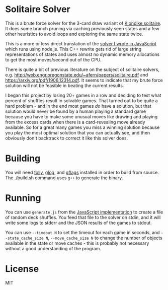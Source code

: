 # Solitaire Solver

This is a brute force solver for the 3-card draw variant of [Klondike
solitaire](https://en.wikipedia.org/wiki/Klondike_(solitaire)). It does
some branch pruning via caching previously seen states and a few other
heuristics to avoid loops and exploring the same state twice.

This is a more or less direct translation of the [solver I wrote in
JavaScript](https://github.com/rfotino/solitaire-js) which runs using
node.js. This C++ rewrite gets rid of large string representations of
states and uses almost no dynamic memory allocations to get the most
moves/second out of the CPU.

There is quite a bit of previous literature on the subject of solitaire
solvers, e.g. http://web.engr.oregonstate.edu/~afern/papers/solitaire.pdf
and https://arxiv.org/pdf/1906.12314.pdf. It seems to indicate that my
brute force solution will not be feasible in beating the current
results.

I began this project by losing 20+ games in a row and deciding to test
what percent of shuffles result in solvable games. That turned out to
be quite a hard problem - and in the end most games *do* have a solution,
but that solution would never be found by a human playing a standard
game because you have to make some unusual moves like drawing and playing
from the excess cards when there is a card-revealing move already
available. So for a great many games you miss a winning solution
because you play the most optimal solution that you can actually see,
and then obviously don't backtrack to correct it like this solver does.

# Building

You will need [folly](https://github.com/facebook/folly),
[glog](https://github.com/google/glog), and
[gflags](https://github.com/gflags/gflags) installed in order to build
from source. The ./build.sh command uses `g++` to generate the binary.

# Running

You can use `generate.js` from the
[JavaScript implementation](https://github.com/rfotino/solitaire-js) to
create a file of random deck shuffles. You feed that file to the solver
on stdin, and it will write some logs to stderr and the JSON results of
the games to stdout.

You can use `--timeout N` to set the timeout for each game in seconds,
and `--state_cache_size N`, `--move_cache_size N` to change the number
of objects available in the state or move caches - this is probably
not necessary without a good understanding of the program.

# License

MIT